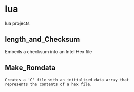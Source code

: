 

lua
================

lua projects


length_and_Checksum
----------------------

   Embeds a checksum into an Intel Hex file


Make_Romdata
---------------------

    Creates a 'C' file with an initialized data array that
    represents the contents of a hex file.

 






